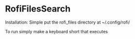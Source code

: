 # RofiFilesSearch

Installation:
Simple put the rofi_files directory at ~/.config/rofi/

To run simply make a keyboard short that executes 

